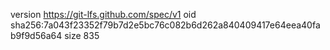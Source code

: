 version https://git-lfs.github.com/spec/v1
oid sha256:7a043f23352f79b7d2e5bc76c082b6d262a840409417e64eea40fab9f9d56a64
size 835
